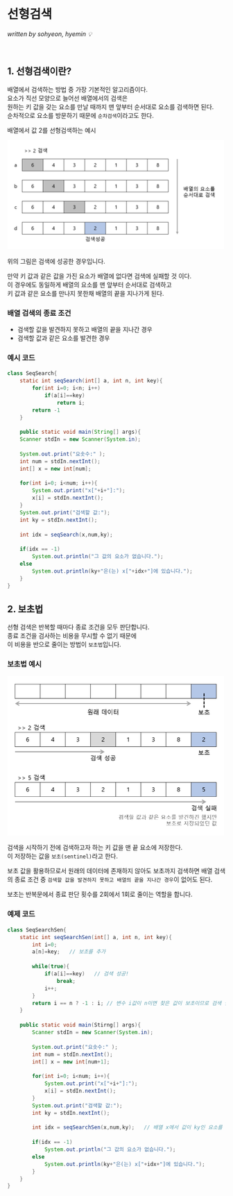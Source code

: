 # 선형검색
*written by sohyeon, hyemin 💡*

<br>

## 1. 선형검색이란?

배열에서 검색하는 방법 중 가장 기본적인 알고리즘이다.  
요소가 직선 모양으로 늘어선 배열에서의 검색은  
원하는 키 값을 갖는 요소를 만날 때까지 맨 앞부터 순서대로 요소를 검색하면 된다.  
순차적으로 요소를 방문하기 때문에 `순차검색`이라고도 한다.  

배열에서 값 2를 선형검색하는 예시

<img src="/images/Algorithms/resources/linearsearch.PNG" width="500px">

위의 그림은 검색에 성공한 경우입니다.  

만약 키 값과 같은 값을 가진 요소가 배열에 없다면 검색에 실패할 것 이다.  
이 경우에도 동일하게 배열의 요소를 맨 앞부터 순서대로 검색하고  
키 값과 같은 요소를 만나지 못한채 배열의 끝을 지나가게 된다.  

### 배열 검색의 종료 조건

* 검색할 값을 발견하지 못하고 배열의 끝을 지나간 경우
* 검색할 값과 같은 요소를 발견한 경우

### 예시 코드

```Java
class SeqSearch{
    static int seqSearch(int[] a, int n, int key){
        for(int i=0; i<n; i++)
            if(a[i]==key)
                return i;
        return -1
    }

    public static void main(String[] args){
    Scanner stdIn = new Scanner(System.in);

    System.out.print("요솟수:" );
    int num = stdIn.nextInt();
    int[] x = new int[num];

    for(int i=0; i<num; i++){
        System.out.print("x["+i+"]:");
        x[i] = stdIn.nextInt();
    }
    System.out.print("검색할 값:");
    int ky = stdIn.nextInt();
    
    int idx = seqSearch(x,num,ky);

    if(idx == -1)
        System.out.println("그 값의 요소가 없습니다.");
    else
        System.out.println(ky+"은(는) x["+idx+"]에 있습니다.");
    }
}
```

## 2. 보초법

선형 검색은 반복할 때마다 종료 조건을 모두 판단합니다.  
종료 조건을 검사하는 비용을 무시할 수 없기 때문에  
이 비용을 반으로 줄이는 방법이 `보초법`입니다.  

### 보초법 예시

<img src="/images/Algorithms/resources/sentinel.PNG" width="500px">

검색을 시작하기 전에 검색하고자 하는 키 값을 맨 끝 요소에 저장한다.  
이 저장하는 값을 `보초(sentinel)`라고 한다.  

보초 값을 활용하므로서 원래의 데이터에 존재하지 않아도 보초까지 검색하면 
배열 검색의 종료 조건 중 `검색할 값을 발견하지 못하고 배열의 끝을 지나간 경우`이 없어도 된다.  

보초는 반복문에서 종료 판단 횟수를 2회에서 1회로 줄이는 역할을 합니다.  

### 예제 코드

```Java
class SeqSearchSen{
    static int seqSearchSen(int[] a, int n, int key){
        int i=0;
        a[n]=key;   // 보초를 추가

        while(true){
            if(a[i]==key)   // 검색 성공!
                break;
            i++;
        }
        return i == n ? -1 : i; // 변수 i값이 n이면 찾은 값이 보초이므로 검색 실패임
    }

    public static void main(Stirng[] args){
        Scanner stdIn = new Scanner(System.in);

        System.out.print("요솟수:" );
        int num = stdIn.nextInt();
        int[] x = new int[num+1];

        for(int i=0; i<num; i++){
            System.out.print("x["+i+"]:");
            x[i] = stdIn.nextInt();
        }
        System.out.print("검색할 값:");
        int ky = stdIn.nextInt();
        
        int idx = seqSearchSen(x,num,ky);   // 배열 x에서 값이 ky인 요소를 검색

        if(idx == -1)
            System.out.println("그 값의 요소가 없습니다.");
        else
            System.out.println(ky+"은(는) x["+idx+"]에 있습니다.");
        }
    }
}
```
